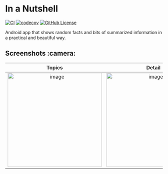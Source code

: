 # In a Nutshell

[![CI](https://github.com/Narsuf/Nutshell/actions/workflows/android.yml/badge.svg)](https://github.com/Narsuf/Nutshell/actions/workflows/android.yml)
[![codecov](https://codecov.io/gh/Narsuf/Nutshell/branch/main/graph/badge.svg)](https://codecov.io/gh/Narsuf/Nutshell)
[![GitHub License](https://img.shields.io/badge/license-Apache%20License%202.0-blue.svg?style=flat)](http://www.apache.org/licenses/LICENSE-2.0)

Android app that shows random facts and bits of summarized information in a practical and beautiful way.

<h2 id="screenshots">Screenshots :camera:</h2>

| Topics | Detail |
|:-:|:-:|
| <img width="300" alt ="image" src="https://github.com/user-attachments/assets/b07b93d4-8f8c-4308-b037-d232a587ef03"> | <img width="300" alt ="image" src="https://github.com/user-attachments/assets/6b3520e2-21f1-402f-b5d1-25b9fb3976df">
